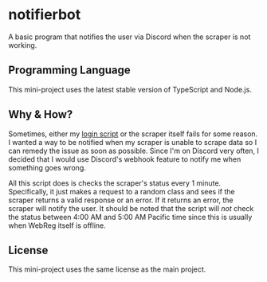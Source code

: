 # notifierbot
A basic program that notifies the user via Discord when the scraper is not working.

## Programming Language
This mini-project uses the latest stable version of TypeScript and Node.js.

## Why & How?
Sometimes, either my [login script](https://github.com/ewang2002/webreg_scraper/tree/master/webregautoin) or the scraper itself fails for some reason. I wanted a way to be notified when my scraper is unable to scrape data so I can remedy the issue as soon as possible. Since I'm on Discord very often, I decided that I would use Discord's webhook feature to notify me when something goes wrong.

All this script does is checks the scraper's status every 1 minute. Specifically, it just makes a request to a random class and sees if the scraper returns a valid response or an error. If it returns an error, the scraper will notify the user. It should be noted that the script will _not_ check the status between 4:00 AM and 5:00 AM Pacific time since this is usually when WebReg itself is offline.

## License
This mini-project uses the same license as the main project. 